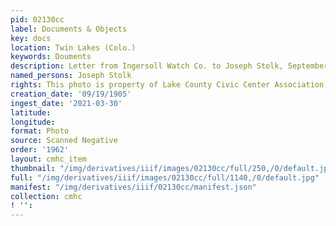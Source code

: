 ```yaml
---
pid: 02130cc
label: Documents & Objects
key: docs
location: Twin Lakes (Colo.)
keywords: Douments
description: Letter from Ingersoll Watch Co. to Joseph Stolk, September 19, 1905
named_persons: Joseph Stolk
rights: This photo is property of Lake County Civic Center Association.
creation_date: '09/19/1905'
ingest_date: '2021-03-30'
latitude: 
longitude: 
format: Photo
source: Scanned Negative
order: '1962'
layout: cmhc_item
thumbnail: "/img/derivatives/iiif/images/02130cc/full/250,/0/default.jpg"
full: "/img/derivatives/iiif/images/02130cc/full/1140,/0/default.jpg"
manifest: "/img/derivatives/iiif/02130cc/manifest.json"
collection: cmhc
! '': 
---
```

